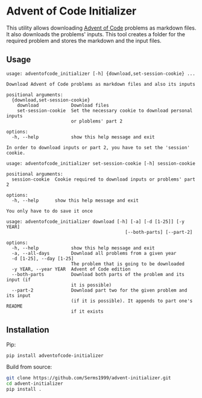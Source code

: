 # Advent of Code Initializer

This utility allows downloading [Advent of Code](https://adventofcode.com) problems as markdown files. It also
downloads the problems' inputs. This tool creates a folder for the required problem and stores the markdown
and the input files.

## Usage

```
usage: adventofcode_initializer [-h] {download,set-session-cookie} ...

Download Advent of Code problems as markdown files and also its inputs

positional arguments:
  {download,set-session-cookie}
    download            Download files
    set-session-cookie  Set the necessary cookie to download personal inputs
                        or ploblems' part 2

options:
  -h, --help            show this help message and exit

In order to download inputs or part 2, you have to set the 'session' cookie.
```

```
usage: adventofcode_initializer set-session-cookie [-h] session-cookie

positional arguments:
  session-cookie  Cookie required to download inputs or problems' part 2

options:
  -h, --help      show this help message and exit

You only have to do save it once
```

```
usage: adventofcode_initializer download [-h] [-a] [-d [1-25]] [-y YEAR]
                                            [--both-parts] [--part-2]

options:
  -h, --help            show this help message and exit
  -a, --all-days        Download all problems from a given year
  -d [1-25], --day [1-25]
                        The problem that is going to be downloaded
  -y YEAR, --year YEAR  Advent of Code edition
  --both-parts          Download both parts of the problem and its input (if
                        it is possible)
  --part-2              Download part two for the given problem and its input
                        (if it is possible). It appends to part one's README
                        if it exists
```

## Installation

Pip:

```zsh
pip install adventofcode-initializer
```

Build from source:
```zsh
git clone https://github.com/Serms1999/advent-initializer.git
cd advent-initializer
pip install .
```
